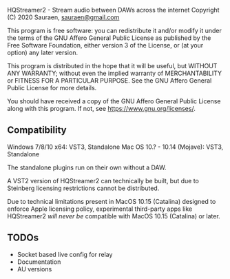 HQStreamer2 - Stream audio between DAWs across the internet
Copyright (C) 2020 Sauraen, <sauraen@gmail.com>

This program is free software: you can redistribute it and/or modify
it under the terms of the GNU Affero General Public License as published by
the Free Software Foundation, either version 3 of the License, or
(at your option) any later version.

This program is distributed in the hope that it will be useful,
but WITHOUT ANY WARRANTY; without even the implied warranty of
MERCHANTABILITY or FITNESS FOR A PARTICULAR PURPOSE.  See the
GNU Affero General Public License for more details.

You should have received a copy of the GNU Affero General Public License
along with this program.  If not, see <https://www.gnu.org/licenses/>.


## Compatibility

Windows 7/8/10 x64: VST3, Standalone
Mac OS 10.? - 10.14 (Mojave): VST3, Standalone

The standalone plugins run on their own without a DAW.

A VST2 version of HQStreamer2 can technically be built, but due to Steinberg licensing restrictions cannot be distributed.

Due to technical limitations present in MacOS 10.15 (Catalina) designed to enforce Apple licensing policy, experimental third-party apps like HQStreamer2 *will never be* compatible with MacOS 10.15 (Catalina) or later.


## TODOs

* Socket based live config for relay
* Documentation
* AU versions
